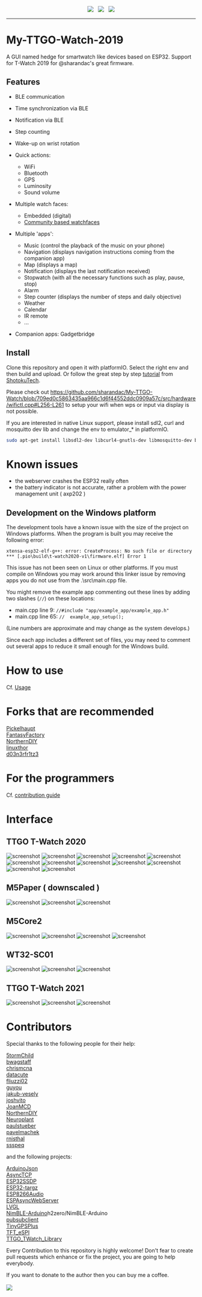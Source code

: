 <p align="center">
<img src="https://img.shields.io/github/last-commit/sharandac/My-TTGO-Watch.svg?style=for-the-badge" />
&nbsp;
<img src="https://img.shields.io/github/license/sharandac/My-TTGO-Watch.svg?style=for-the-badge" />
&nbsp;
<a href="https://www.buymeacoffee.com/sharandac" target="_blank"><img src="https://img.shields.io/badge/Buy%20me%20a%20coffee-%E2%82%AC5-orange?style=for-the-badge&logo=buy-me-a-coffee" /></a>
</p>
<hr/>

# My-TTGO-Watch-2019

A GUI named hedge for smartwatch like devices based on ESP32. Support for T-Watch 2019 for @sharandac's great firmware.

## Features

* BLE communication
* Time synchronization via BLE
* Notification via BLE
* Step counting
* Wake-up on wrist rotation
* Quick actions:

  * WiFi
  * Bluetooth
  * GPS
  * Luminosity
  * Sound volume

* Multiple watch faces:

  * Embedded (digital)
  * [Community based watchfaces](https://sharandac.github.io/My-TTGO-Watchfaces/)

* Multiple 'apps':

  * Music (control the playback of the music on your phone)
  * Navigation (displays navigation instructions coming from the companion app)
  * Map (displays a map)
  * Notification (displays the last notification received)
  * Stopwatch (with all the necessary functions such as play, pause, stop)
  * Alarm
  * Step counter (displays the number of steps and daily objective)
  * Weather
  * Calendar
  * IR remote
  * ...

* Companion apps: Gadgetbridge

## Install

Clone this repository and open it with platformIO. Select the right env and then build and upload.
Or follow the great step by step [tutorial](https://www.youtube.com/watch?v=wUGADCnerCs) from [ShotokuTech](https://github.com/ShotokuTech).

Please check out
    https://github.com/sharandac/My-TTGO-Watch/blob/709ed0c5863435aa966c1d6f44552ddc0909a57c/src/hardware/wifictl.cpp#L256-L261
to setup your wifi when wps or input via display is not possible.

If you are interested in native Linux support, please install sdl2, curl and mosquitto dev lib and change the env to emulator_* in platformIO.

```bash
sudo apt-get install libsdl2-dev libcurl4-gnutls-dev libmosquitto-dev build-essential
```

# Known issues

* the webserver crashes the ESP32 really often
* the battery indicator is not accurate, rather a problem with the power management unit ( axp202 )

## Development on the Windows platform

The development tools have a known issue with the size of the project on Windows platforms. When the program is built you may receive the following error:

    xtensa-esp32-elf-g++: error: CreateProcess: No such file or directory
    *** [.pio\build\t-watch2020-v1\firmware.elf] Error 1

This issue has not been seen on Linux or other platforms. If you must compile on Windows you may work around this linker issue by removing apps you do not use from the .\src\main.cpp file.

You might remove the example app commenting out these lines by adding two slashes (```//```) on these locations:

* main.cpp line 9:  ```//#include "app/example_app/example_app.h"```
* main.cpp line 65: ```//  example_app_setup();```

(Line numbers are approximate and may change as the system develops.)

Since each app includes a different set of files, you may need to comment out several apps to reduce it small enough for the Windows build.

# How to use

Cf. [Usage](USAGE.md)

# Forks that are recommended

[Pickelhaupt](https://github.com/Pickelhaupt/EUC-Dash-ESP32)<br>
[FantasyFactory](https://github.com/FantasyFactory/My-TTGO-Watch)<br>
[NorthernDIY](https://github.com/NorthernDIY/My-TTGO-Watch)<br>
[linuxthor](https://github.com/linuxthor/Hackers-TTGO-Watch)<br>
[d03n3rfr1tz3](https://github.com/d03n3rfr1tz3/TTGO.T-Watch.2020)<br>

# For the programmers

Cf. [contribution guide](CONTRIBUTING.md)

# Interface

## TTGO T-Watch 2020

![screenshot](images/screen1.png)
![screenshot](images/screen2.png)
![screenshot](images/screen3.png)
![screenshot](images/screen4.png)
![screenshot](images/screen5.png)
![screenshot](images/screen6.png)
![screenshot](images/screen7.png)
![screenshot](images/screen8.png)
![screenshot](images/screen9.png)
![screenshot](images/screen10.png)
![screenshot](images/screen11.png)
![screenshot](images/screen12.png)

## M5Paper ( downscaled )

![screenshot](images/image1.png)
![screenshot](images/image2.png)
![screenshot](images/image3.png)

## M5Core2

![screenshot](images/m5core2_img1.png)
![screenshot](images/m5core2_img2.png)
![screenshot](images/m5core2_img3.png)
![screenshot](images/m5core2_img4.png)

## WT32-SC01

![screenshot](images/WT32_SC01_img1.png)
![screenshot](images/WT32_SC01_img2.png)
![screenshot](images/WT32_SC01_img3.png)

## TTGO T-Watch 2021

![screenshot](images/twatch2021_img1.png)
![screenshot](images/twatch2021_img2.png)
![screenshot](images/twatch2021_img3.png)

# Contributors

Special thanks to the following people for their help:

[5tormChild](https://github.com/5tormChild)<br>
[bwagstaff](https://github.com/bwagstaff)<br>
[chrismcna](https://github.com/chrismcna)<br>
[datacute](https://github.com/datacute)<br>
[fliuzzi02](https://github.com/fliuzzi02)<br>
[guyou](https://github.com/guyou)<br>
[jakub-vesely](https://github.com/jakub-vesely)<br>
[joshvito](https://github.com/joshvito)<br>
[JoanMCD](https://github.com/JoanMCD)<br>
[NorthernDIY](https://github.com/NorthernDIY)<br>
[Neuroplant](https://github.com/Neuroplant)<br>
[paulstueber](https://github.com/paulstueber)<br>
[pavelmachek](https://github.com/pavelmachek)<br>
[rnisthal](https://github.com/rnisthal)<br>
[ssspeq](https://github.com/ssspeq)<br>

and the following projects:

[ArduinoJson](https://github.com/bblanchon/ArduinoJson)<br>
[AsyncTCP](https://github.com/me-no-dev/AsyncTCP)<br>
[ESP32SSDP](https://github.com/luc-github/ESP32SSDP)<br>
[ESP32-targz](https://github.com/tobozo/ESP32-targz)<br>
[ESP8266Audio](https://github.com/earlephilhower/ESP8266Audio)<br>
[ESPAsyncWebServer](https://github.com/me-no-dev/ESPAsyncWebServer)<br>
[LVGL](https://github.com/lvgl)<br>
[NimBLE-Arduino]()h2zero/NimBLE-Arduino<br>
[pubsubclient](https://github.com/knolleary/pubsubclient)<br>
[TinyGPSPlus](mikalhart/TinyGPSPlus)<br>
[TFT_eSPI](https://github.com/Bodmer/TFT_eSPI)<br>
[TTGO_TWatch_Library](https://github.com/Xinyuan-LilyGO/TTGO_TWatch_Library)<br>

Every Contribution to this repository is highly welcome! Don't fear to create pull requests which enhance or fix the project, you are going to help everybody.
<p>
If you want to donate to the author then you can buy me a coffee.
<br/><br/>
<a href="https://www.buymeacoffee.com/sharandac" target="_blank"><img src="https://img.shields.io/badge/Buy%20me%20a%20coffee-%E2%82%AC5-orange?style=for-the-badge&logo=buy-me-a-coffee" /></a>
</p>
